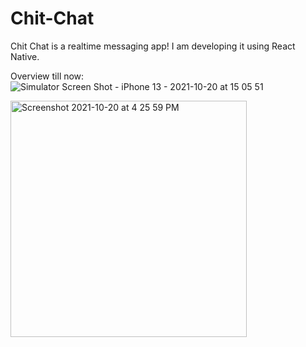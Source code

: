 # Chit-Chat
Chit Chat is a realtime messaging app! I am developing it using React Native.

Overview till now:
![Simulator Screen Shot - iPhone 13 - 2021-10-20 at 15 05 51](https://user-images.githubusercontent.com/72748253/138080815-62fad1a9-1f08-484e-aefd-7c6b677ea9da.png)

<img width="378" alt="Screenshot 2021-10-20 at 4 25 59 PM" src="https://user-images.githubusercontent.com/72748253/138080838-946822f4-ba7f-4e03-9140-6cb6deb069a2.png">
